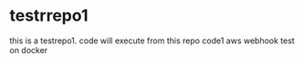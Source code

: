 # testrrepo1
this is a testrepo1. code will execute from this repo
code1 
aws webhook test on docker
